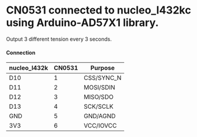 # CN0531 connected to nucleo_l432kc using Arduino-AD57X1 library.
Output 3 different tension every 3 seconds.

#### Connection

 nucleo_l432k  |  CN0531   | Purpose
---------------|-----------|--------------
 D10           |    1      | CSS/SYNC_N
 D11	       |    2      | MOSI/SDIN
 D12	       |    3 	   | MISO/SDO
 D13	       |    4	   | SCK/SCLK
 GND           |    5      | GND/AGND
 3V3           |    6      | VCC/IOVCC
